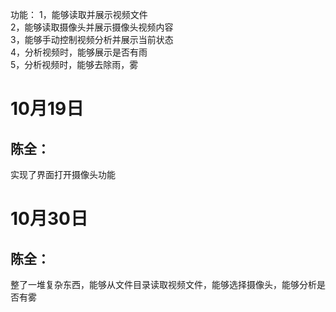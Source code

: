 功能：
1，能够读取并展示视频文件<br>
2，能够读取摄像头并展示摄像头视频内容<br>
3，能够手动控制视频分析并展示当前状态<br>
4，分析视频时，能够展示是否有雨<br>
5，分析视频时，能够去除雨，雾<br>
# 10月19日
## 陈全：
实现了界面打开摄像头功能

# 10月30日
## 陈全：
整了一堆复杂东西，能够从文件目录读取视频文件，能够选择摄像头，能够分析是否有雾